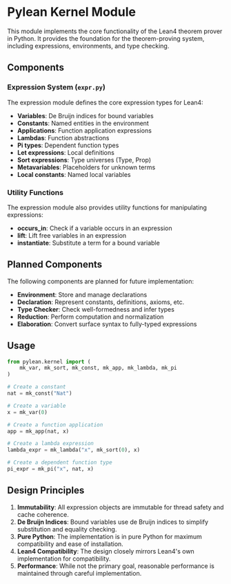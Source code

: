 # Pylean Kernel Module

This module implements the core functionality of the Lean4 theorem prover in Python. It provides the foundation for the theorem-proving system, including expressions, environments, and type checking.

## Components

### Expression System (`expr.py`)

The expression module defines the core expression types for Lean4:

- **Variables**: De Bruijn indices for bound variables
- **Constants**: Named entities in the environment
- **Applications**: Function application expressions
- **Lambdas**: Function abstractions
- **Pi types**: Dependent function types
- **Let expressions**: Local definitions
- **Sort expressions**: Type universes (Type, Prop)
- **Metavariables**: Placeholders for unknown terms
- **Local constants**: Named local variables

### Utility Functions

The expression module also provides utility functions for manipulating expressions:

- **occurs_in**: Check if a variable occurs in an expression
- **lift**: Lift free variables in an expression
- **instantiate**: Substitute a term for a bound variable

## Planned Components

The following components are planned for future implementation:

- **Environment**: Store and manage declarations
- **Declaration**: Represent constants, definitions, axioms, etc.
- **Type Checker**: Check well-formedness and infer types
- **Reduction**: Perform computation and normalization
- **Elaboration**: Convert surface syntax to fully-typed expressions

## Usage

```python
from pylean.kernel import (
    mk_var, mk_sort, mk_const, mk_app, mk_lambda, mk_pi
)

# Create a constant
nat = mk_const("Nat")

# Create a variable
x = mk_var(0)

# Create a function application
app = mk_app(nat, x)

# Create a lambda expression
lambda_expr = mk_lambda("x", mk_sort(0), x)

# Create a dependent function type
pi_expr = mk_pi("x", nat, x)
```

## Design Principles

1. **Immutability**: All expression objects are immutable for thread safety and cache coherence.
2. **De Bruijn Indices**: Bound variables use de Bruijn indices to simplify substitution and equality checking.
3. **Pure Python**: The implementation is in pure Python for maximum compatibility and ease of installation.
4. **Lean4 Compatibility**: The design closely mirrors Lean4's own implementation for compatibility.
5. **Performance**: While not the primary goal, reasonable performance is maintained through careful implementation. 